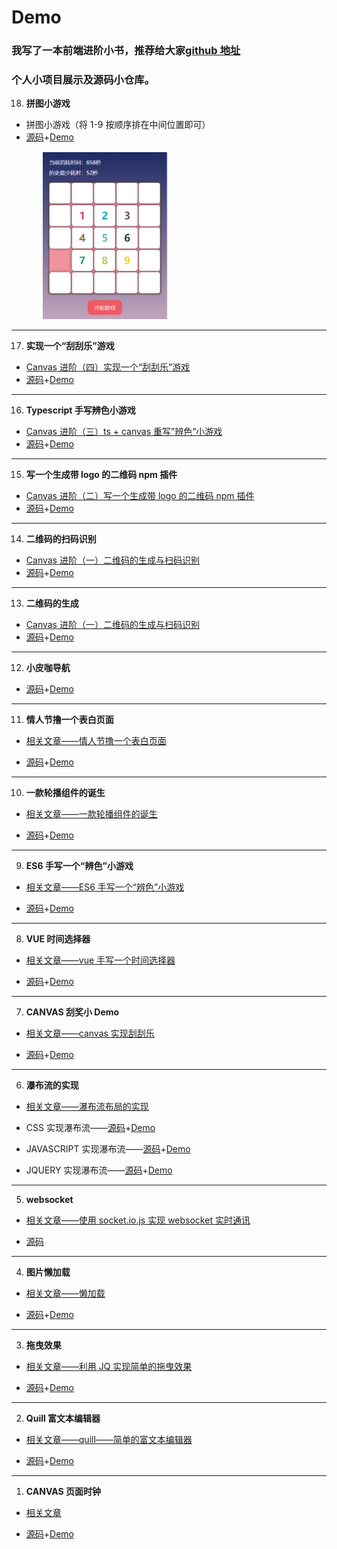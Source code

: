 # Demo

### 我写了一本前端进阶小书，推荐给大家[github 地址](https://github.com/zxpsuper/advanced_front_end)

### **个人小项目展示及源码小仓库。**

18. **拼图小游戏**

-   拼图小游戏（将 1-9 按顺序排在中间位置即可）
-   [源码](https://github.com/zxpsuper/Demo/blob/master/numbergame/index.js)+[Demo](https://zxpsuper.github.io/Demo/numbergame/)

<img src="./images/number-game.jpg" width="200" style="margin-left: 50px"/>

---

17. **实现一个“刮刮乐”游戏**

-   [Canvas 进阶（四）实现一个“刮刮乐”游戏](https://juejin.im/post/5d664786f265da03ee6a694f)
-   [源码](https://github.com/zxpsuper/Demo/blob/master/letter/scrapAward-dev.js)+[Demo](https://zxpsuper.github.io/Demo/letter/)

---

16. **Typescript 手写辨色小游戏**

-   [Canvas 进阶（三）ts + canvas 重写”辨色“小游戏](https://juejin.im/post/5d22af2b6fb9a07ea7133361)
-   [源码](https://github.com/zxpsuper/Demo/tree/master/color)+[Demo](https://zxpsuper.github.io/Demo/color/colorTs.html)

---

15. **写一个生成带 logo 的二维码 npm 插件**

-   [Canvas 进阶（二）写一个生成带 logo 的二维码 npm 插件](https://juejin.im/post/5d1c461f6fb9a07f070e4768)
-   [源码](https://github.com/zxpsuper/qrcode-with-logos)+[Demo](https://zxpsuper.github.io/qrcode-with-logos/dist/)

---

14. **二维码的扫码识别**

-   [Canvas 进阶（一）二维码的生成与扫码识别](https://juejin.im/post/5d00b3626fb9a07ed74076a9)
-   [源码](https://github.com/zxpsuper/Demo/tree/master/qrcode)+[Demo](https://zxpsuper.github.io/Demo/qrcode/qrcode-scan.html)

---

13. **二维码的生成**

-   [Canvas 进阶（一）二维码的生成与扫码识别](https://juejin.im/post/5d00b3626fb9a07ed74076a9)
-   [源码](https://github.com/zxpsuper/Demo/blob/master/qrcode/index.html)+[Demo](https://zxpsuper.github.io/Demo/qrcode/)

---

12. **小皮咖导航**

-   [源码](https://github.com/zxpsuper/Demo/tree/master/navigation)+[Demo](https://zxpsuper.github.io/Demo/navigation/)

---

11. **情人节撸一个表白页面**

-   [相关文章——情人节撸一个表白页面](https://juejin.im/post/5c6521b8f265da2dcd79ca74)

-   [源码](https://github.com/zxpsuper/Demo/tree/master/valentine_day)+[Demo](https://zxpsuper.github.io/Demo/valentine_day/name.html)

---

10. **一款轮播组件的诞生**

-   [相关文章——一款轮播组件的诞生](https://juejin.im/post/5c24925fe51d4502a232fb6b)

-   [源码](https://github.com/zxpsuper/suporka-carousal)+[Demo](https://zxpsuper.github.io/Demo/carousal/index.html)

---

9. **ES6 手写一个“辨色”小游戏**

-   [相关文章——ES6 手写一个“辨色”小游戏](https://segmentfault.com/a/1190000016444812)

-   [源码](./color/index.js)+[Demo](https://zxpsuper.github.io/Demo/color/index.html)

---

8. **VUE 时间选择器**

-   [相关文章——vue 手写一个时间选择器](https://juejin.im/post/5b62b0cfe51d453489494efb)

-   [源码](./datepicker/Datepicker.vue)+[Demo](https://zxpsuper.github.io/Demo/datepicker/index.html)

---

7. **CANVAS 刮奖小 Demo**

-   [相关文章——canvas 实现刮刮乐](https://blog.csdn.net/weixin_38788347/article/details/78239704)

-   [源码](./guajiang/index.html)+[Demo](https://zxpsuper.github.io/Demo/guajiang/index.html)

---

6. **瀑布流的实现**

-   [相关文章——瀑布流布局的实现](https://blog.csdn.net/weixin_38788347/article/details/78390064)

-   CSS 实现瀑布流——[源码](./waterflow/waterfallcss.html)+[Demo](https://zxpsuper.github.io/Demo/waterflow/waterfallcss.html)

-   JAVASCRIPT 实现瀑布流——[源码](./waterflow/waterfalljs.html)+[Demo](https://zxpsuper.github.io/Demo/waterflow/waterfalljs.html)

-   JQUERY 实现瀑布流——[源码](./waterflow/waterfalljq.html)+[Demo](https://zxpsuper.github.io/Demo/waterflow/waterfalljq.html)

---

5. **websocket**

-   [相关文章——使用 socket.io.js 实现 websocket 实时通讯](https://blog.csdn.net/weixin_38788347/article/details/79726992)

-   [源码](./websocket/)

---

4. **图片懒加载**

-   [相关文章——懒加载](https://blog.csdn.net/weixin_38788347/article/details/78217372)

-   [源码](./lazyload.html)+[Demo](https://zxpsuper.github.io/Demo/lazyload.html)

---

3. **拖曳效果**

-   [相关文章——利用 JQ 实现简单的拖曳效果](https://blog.csdn.net/weixin_38788347/article/details/78273565)

-   [源码](./drag.html)+[Demo](https://zxpsuper.github.io/Demo/drag.html)

---

2. **Quill 富文本编辑器**

-   [相关文章——quill——简单的富文本编辑器](https://blog.csdn.net/weixin_38788347/article/details/78249433)

-   [源码](./quill.html)+[Demo](https://zxpsuper.github.io/Demo/quill.html)

---

1. **CANVAS 页面时钟**

-   [相关文章](https://blog.csdn.net/weixin_38788347/article/details/78239704)

-   [源码](./watch.html)+[Demo](https://zxpsuper.github.io/Demo/watch.html)
